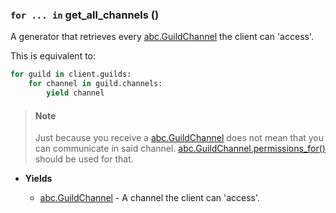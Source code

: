 ### `for ... in` get_all_channels () [](https://discordpy.readthedocs.io/en/v1.7.3/api.html#discord.Client.get_all_channels)

A generator that retrieves every [abc.GuildChannel](discord/Abstract%20Base%20Classes/GuildChannel/GuildChannel) the client can 'access'.

This is equivalent to:

```python
for guild in client.guilds:
    for channel in guild.channels:
        yield channel
```

> #### Note
> Just because you receive a [abc.GuildChannel](discord/Abstract%20Base%20Classes/GuildChannel/GuildChannel) does not mean that you can communicate in said channel. [abc.GuildChannel.permissions_for()](discord/Abstract%20Base%20Classes/GuildChannel/permissions_for) should be used for that.

- **Yields**

	- [abc.GuildChannel](discord/Abstract%20Base%20Classes/GuildChannel/GuildChannel) - A channel the client can 'access'.


